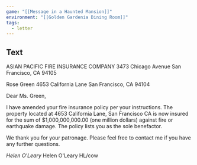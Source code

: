 ```yaml
---
game: "[[Message in a Haunted Mansion]]"
environment: "[[Golden Gardenia Dining Room]]"
tags: 
  - letter
---
```


## Text

ASIAN PACIFIC FIRE INSURANCE COMPANY
3473 Chicago Avenue
San Francisco, CA 94105

Rose Green
4653 California Lane
San Francisco, CA 94104

Dear Ms. Green,

I have amended your fire insurance policy per your instructions. The property located at 4653 California Lane, San Francisco CA is now insured for the sum of $1,000,000,000.00 (one million dollars) against fire or earthquake damage. The policy lists you as the sole benefactor.

We thank you for your patronage. Please feel free to contact me if you have any further questions.

*Helen O'Leary*
Helen O'Leary
HL/cow